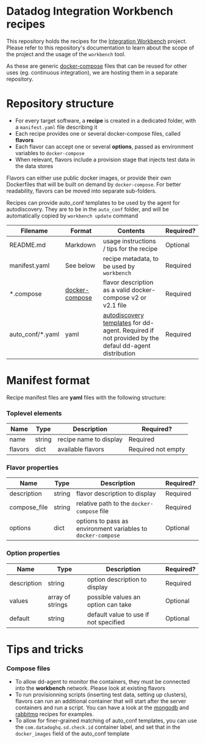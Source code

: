 # Datadog Integration Workbench recipes

This repository holds the recipes for the [Integration Workbench](https://github.com/DataDog/workbench-tooling/) project. Please refer to this repository's documentation to learn about the scope of the project and the usage of the `workbench` tool.

As these are generic [docker-compose](https://docs.docker.com/compose/compose-file/compose-file-v2/) files that can be reused for other uses (eg. continuous integration), we are hosting them in a separate repository.


# Repository structure

- For every target software, a **recipe** is created in a dedicated folder, with a `manifest.yaml` file describing it
- Each recipe provides one or several docker-compose files, called **flavors**
- Each flavor can accept one or several **options**, passed as environment variables to `docker-compose`
- When relevant, flavors include a provision stage that injects test data in the data stores

Flavors can either use public docker images, or provide their own Dockerfiles that will be built on demand by `docker-compose`. For better readability, flavors can be moved into separate sub-folders.

Recipes can provide auto_conf templates to be used by the agent for autodiscovery. They are to be in the `auto_conf` folder, and will be automatically copied by `workbench update` command


| Filename | Format | Contents    | Required? |
|----------|--------|-------------|-----------|
| README.md | Markdown | usage instructions / tips for the recipe | Optional |
| manifest.yaml | See below | recipe metadata, to be used by `workbench` | Required |
| *.compose | [docker-compose](https://docs.docker.com/compose/compose-file/compose-file-v2/) | flavor description as a valid docker-compose v2 or v2.1 file | Required |
| auto_conf/*.yaml | yaml | [autodiscovery templates](http://docs.datadoghq.com/guides/autodiscovery/) for dd-agent. Required if not provided by the defaul dd-agent distribution | Required |

# Manifest format

Recipe manifest files are **yaml** files with the following structure:

### Toplevel elements

| Name | Type | Description | Required? |
|------|------|-------------|-----------|
| name | string | recipe name to display | Required |
| flavors | dict | available flavors | Required not empty

### Flavor properties

| Name | Type | Description | Required? |
|------|------|-------------|-----------|
| description | string | flavor description to display | Required |
| compose_file | string | relative path to the `docker-compose` file | Required |
| options | dict | options to pass as environment variables to `docker-compose` | Optional |

### Option properties

| Name | Type | Description | Required? |
|------|------|-------------|-----------|
| description | string | option description to display | Required |
| values | array of strings | possible values an option can take | Optional |
| default | string | default value to use if not specified | Optional |

# Tips and tricks

### Compose files

- To allow dd-agent to monitor the containers, they must be connected into the **workbench** network. Please look at existing flavors
- To run provisionning scripts (inserting test data, setting up clusters), flavors can run an additional container that will start after the server containers and run a script. You can have a look at the [mongodb](mongodb/3replicas.compose) and [rabbitmq](rabbitmq/management.compose) recipes for examples.
- To allow for finer-grained matching of auto_conf templates, you can use the `com.datadoghq.sd.check.id` container label, and set that in the `docker_images` field of the auto_conf template
